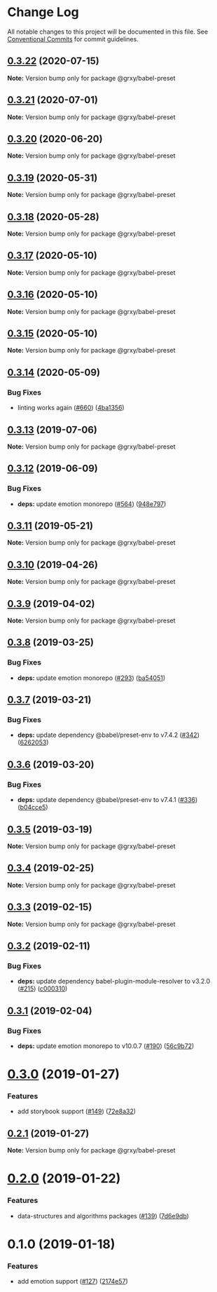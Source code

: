 # Change Log

All notable changes to this project will be documented in this file.
See [Conventional Commits](https://conventionalcommits.org) for commit guidelines.

## [0.3.22](https://github.com/grxy/grxy/compare/@grxy/babel-preset@0.3.21...@grxy/babel-preset@0.3.22) (2020-07-15)

**Note:** Version bump only for package @grxy/babel-preset





## [0.3.21](https://github.com/grxy/grxy/compare/@grxy/babel-preset@0.3.20...@grxy/babel-preset@0.3.21) (2020-07-01)

**Note:** Version bump only for package @grxy/babel-preset





## [0.3.20](https://github.com/grxy/grxy/compare/@grxy/babel-preset@0.3.19...@grxy/babel-preset@0.3.20) (2020-06-20)

**Note:** Version bump only for package @grxy/babel-preset





## [0.3.19](https://github.com/grxy/grxy/compare/@grxy/babel-preset@0.3.18...@grxy/babel-preset@0.3.19) (2020-05-31)

**Note:** Version bump only for package @grxy/babel-preset





## [0.3.18](https://github.com/grxy/grxy/compare/@grxy/babel-preset@0.3.17...@grxy/babel-preset@0.3.18) (2020-05-28)

**Note:** Version bump only for package @grxy/babel-preset





## [0.3.17](https://github.com/grxy/grxy/compare/@grxy/babel-preset@0.3.16...@grxy/babel-preset@0.3.17) (2020-05-10)

**Note:** Version bump only for package @grxy/babel-preset





## [0.3.16](https://github.com/grxy/grxy/compare/@grxy/babel-preset@0.3.15...@grxy/babel-preset@0.3.16) (2020-05-10)

**Note:** Version bump only for package @grxy/babel-preset





## [0.3.15](https://github.com/grxy/grxy/compare/@grxy/babel-preset@0.3.14...@grxy/babel-preset@0.3.15) (2020-05-10)

**Note:** Version bump only for package @grxy/babel-preset





## [0.3.14](https://github.com/grxy/grxy/compare/@grxy/babel-preset@0.3.13...@grxy/babel-preset@0.3.14) (2020-05-09)


### Bug Fixes

* linting works again ([#660](https://github.com/grxy/grxy/issues/660)) ([4ba1356](https://github.com/grxy/grxy/commit/4ba1356b71442317a6939e171930ae953afc496a))





## [0.3.13](https://github.com/grxy/grxy/compare/@grxy/babel-preset@0.3.12...@grxy/babel-preset@0.3.13) (2019-07-06)

**Note:** Version bump only for package @grxy/babel-preset

## [0.3.12](https://github.com/grxy/grxy/compare/@grxy/babel-preset@0.3.11...@grxy/babel-preset@0.3.12) (2019-06-09)

### Bug Fixes

-   **deps:** update emotion monorepo ([#564](https://github.com/grxy/grxy/issues/564)) ([948e797](https://github.com/grxy/grxy/commit/948e797))

## [0.3.11](https://github.com/grxy/grxy/compare/@grxy/babel-preset@0.3.10...@grxy/babel-preset@0.3.11) (2019-05-21)

**Note:** Version bump only for package @grxy/babel-preset

## [0.3.10](https://github.com/grxy/grxy/compare/@grxy/babel-preset@0.3.9...@grxy/babel-preset@0.3.10) (2019-04-26)

**Note:** Version bump only for package @grxy/babel-preset

## [0.3.9](https://github.com/grxy/grxy/compare/@grxy/babel-preset@0.3.8...@grxy/babel-preset@0.3.9) (2019-04-02)

**Note:** Version bump only for package @grxy/babel-preset

## [0.3.8](https://github.com/grxy/grxy/compare/@grxy/babel-preset@0.3.7...@grxy/babel-preset@0.3.8) (2019-03-25)

### Bug Fixes

-   **deps:** update emotion monorepo ([#293](https://github.com/grxy/grxy/issues/293)) ([ba54051](https://github.com/grxy/grxy/commit/ba54051))

## [0.3.7](https://github.com/grxy/grxy/compare/@grxy/babel-preset@0.3.6...@grxy/babel-preset@0.3.7) (2019-03-21)

### Bug Fixes

-   **deps:** update dependency @babel/preset-env to v7.4.2 ([#342](https://github.com/grxy/grxy/issues/342)) ([6262053](https://github.com/grxy/grxy/commit/6262053))

## [0.3.6](https://github.com/grxy/grxy/compare/@grxy/babel-preset@0.3.5...@grxy/babel-preset@0.3.6) (2019-03-20)

### Bug Fixes

-   **deps:** update dependency @babel/preset-env to v7.4.1 ([#336](https://github.com/grxy/grxy/issues/336)) ([b04cce5](https://github.com/grxy/grxy/commit/b04cce5))

## [0.3.5](https://github.com/grxy/grxy/compare/@grxy/babel-preset@0.3.4...@grxy/babel-preset@0.3.5) (2019-03-19)

**Note:** Version bump only for package @grxy/babel-preset

## [0.3.4](https://github.com/grxy/grxy/compare/@grxy/babel-preset@0.3.3...@grxy/babel-preset@0.3.4) (2019-02-25)

**Note:** Version bump only for package @grxy/babel-preset

## [0.3.3](https://github.com/grxy/grxy/compare/@grxy/babel-preset@0.3.2...@grxy/babel-preset@0.3.3) (2019-02-15)

**Note:** Version bump only for package @grxy/babel-preset

## [0.3.2](https://github.com/grxy/grxy/compare/@grxy/babel-preset@0.3.1...@grxy/babel-preset@0.3.2) (2019-02-11)

### Bug Fixes

-   **deps:** update dependency babel-plugin-module-resolver to v3.2.0 ([#215](https://github.com/grxy/grxy/issues/215)) ([c000310](https://github.com/grxy/grxy/commit/c000310))

## [0.3.1](https://github.com/grxy/grxy/compare/@grxy/babel-preset@0.3.0...@grxy/babel-preset@0.3.1) (2019-02-04)

### Bug Fixes

-   **deps:** update emotion monorepo to v10.0.7 ([#190](https://github.com/grxy/grxy/issues/190)) ([56c9b72](https://github.com/grxy/grxy/commit/56c9b72))

# [0.3.0](https://github.com/grxy/grxy/compare/@grxy/babel-preset@0.2.1...@grxy/babel-preset@0.3.0) (2019-01-27)

### Features

-   add storybook support ([#149](https://github.com/grxy/grxy/issues/149)) ([72e8a32](https://github.com/grxy/grxy/commit/72e8a32))

## [0.2.1](https://github.com/grxy/grxy/compare/@grxy/babel-preset@0.2.0...@grxy/babel-preset@0.2.1) (2019-01-27)

**Note:** Version bump only for package @grxy/babel-preset

# [0.2.0](https://github.com/grxy/grxy/compare/@grxy/babel-preset@0.1.0...@grxy/babel-preset@0.2.0) (2019-01-22)

### Features

-   data-structures and algorithms packages ([#139](https://github.com/grxy/grxy/issues/139)) ([7d6e9db](https://github.com/grxy/grxy/commit/7d6e9db))

# 0.1.0 (2019-01-18)

### Features

-   add emotion support ([#127](https://github.com/grxy/grxy/issues/127)) ([2174e57](https://github.com/grxy/grxy/commit/2174e57))
